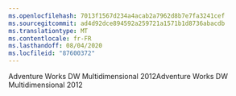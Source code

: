 ```yaml
---
ms.openlocfilehash: 7013f1567d234a4acab2a7962d8b7e7fa3241cef
ms.sourcegitcommit: ad4d92dce894592a259721a1571b1d8736abacdb
ms.translationtype: MT
ms.contentlocale: fr-FR
ms.lasthandoff: 08/04/2020
ms.locfileid: "87600372"
---
```

<span data-ttu-id="82e77-101">Adventure Works DW Multidimensional 2012</span><span class="sxs-lookup"><span data-stu-id="82e77-101">Adventure Works DW Multidimensional 2012</span></span>

